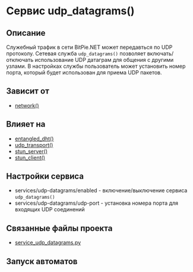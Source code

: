 ﻿# Сервис udp_datagrams()


## Описание
Служебный трафик в сети BitPie.NET может передавться по UDP протоколу.
Сетевая служба `udp_datagrams()` позволяет включать/отключать использование UDP датаграм для общения с другими узлами.
В настройках службы пользователь может установить номер порта, который будет использован для приема UDP пакетов.


## Зависит от
* [network()](services/service_network.md)


## Влияет на
* [entangled_dht()](services/service_entangled_dht.md)
* [udp_transport()](services/service_udp_transport.md)
* [stun_server()](services/service_stun_server.md)
* [stun_client()](services/service_stun_client.md)


## Настройки сервиса
* services/udp-datagrams/enabled - включение/выключение сервиса `udp_datagrams()`
* services/udp-datagrams/udp-port - установка номера порта для входящих UDP соединений


## Связанные файлы проекта
* [service_udp_datagrams.py](services/service_udp_datagrams.py)



## Запуск автоматов
